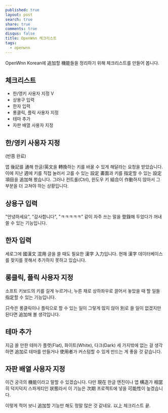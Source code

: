```yaml
---
published: true
layout: post
search: true
share: true
comments: true
disqus: false
title: OpenWnn 체크리스트
tags:
  - openwnn
---
```

OpenWnn Korean에 追加할 機能들을 정리하기 위해 체크리스트를 만들어 봅니다.

## 체크리스트
* 한/영키 사용자 지정 V
* 상용구 입력
* 한자 입력
* 롱클릭, 플릭 사용자 지정
* 테마 추가
* 자판 배열 사용자 지정

## 한/영키 사용자 지정
(반쯤 완료)

앱 後記를 通해 한글/英文을 轉換하는 키를 바꿀 수 있게 해달라는 요청을 받았습니다. 이에 지난 週에 키를 직접 눌러서 고를 수 있는 設定 畵面과 키를 指定할 수 있는 設定 項目을 追加해 봤습니다. 그러나 컨트롤(Ctrl), 윈도우 키 組合이 作動하지 않아서 그 부분을 더 고쳐야 하는 상황입니다.

## 상용구 입력
"안녕하세요", "감사합니다", "ㅋㅋㅋㅋㅋ" 같이 자주 쓰는 말을 登錄해 두었다가 꺼내 쓸 수 있는 기능입니다.

## 한자 입력
세로그에 國漢文 混用 글을 쓸 때도 필요한 漢字 入力입니다. 현재 漢字 데이터베이스를 찾지를 못해서 추가하지 못하고 있습니다.

## 롱클릭, 플릭 사용자 지정
소프트 키보드의 키를 길게 누르거나, 누른 채로 상하좌우로 끌어서 놓았을 때 할 일들 指定할 수 있는 기능입니다.

只今은 롱클릭이나 플릭으로 할 수 있는 일이 그렇게 많지 않아 別로 쓸 일이 없겠지만 된다면 追加해 볼 생각입니다.

## 테마 추가
지금 쓸 만한 테마가 플랫(Flat), 화이트(White), 다크(Dark) 세 가지밖에 없는 걸 생각하면 追加로 테마를 만들거나 使用者가 커스텀할 수 있게 만드는 게 좋을 것 같습니다.

## 자판 배열 사용자 지정
이건 궁극의 機能이라고 말할 수 있겠습니다. 다만 現在 한글 엔진이나 앱 構造가 相當히 덕지덕지 스파게티인 狀態라서 이 기능은 次期 프로젝트에 넣을 可能性이 높겠습니다.


이렇게 적어 보니 追加할 기능만 해도 정말 많은 것 같네요. 以上 체크리스트 끝.
